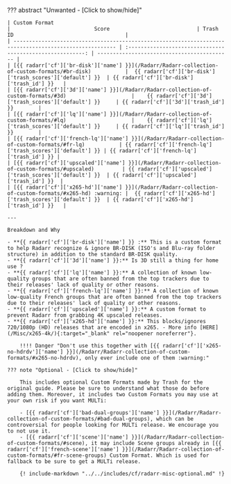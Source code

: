 ??? abstract "Unwanted - [Click to show/hide]"

    | Custom Format                                                                                           |                           Score                            | Trash ID                                    |
    | ------------------------------------------------------------------------------------------------------- | :--------------------------------------------------------: | ------------------------------------------- |
    | [{{ radarr['cf']['br-disk']['name'] }}](/Radarr/Radarr-collection-of-custom-formats/#br-disk)           |  {{ radarr['cf']['br-disk']['trash_scores']['default'] }}  | {{ radarr['cf']['br-disk']['trash_id'] }}   |
    | [{{ radarr['cf']['3d']['name'] }}](/Radarr/Radarr-collection-of-custom-formats/#3d)                     |    {{ radarr['cf']['3d']['trash_scores']['default'] }}     | {{ radarr['cf']['3d']['trash_id'] }}        |
    | [{{ radarr['cf']['lq']['name'] }}](/Radarr/Radarr-collection-of-custom-formats/#lq)                     |    {{ radarr['cf']['lq']['trash_scores']['default'] }}     | {{ radarr['cf']['lq']['trash_id'] }}        |
    | [{{ radarr['cf']['french-lq']['name'] }}](/Radarr/Radarr-collection-of-custom-formats/#fr-lq)           | {{ radarr['cf']['french-lq']['trash_scores']['default'] }} | {{ radarr['cf']['french-lq']['trash_id'] }} |
    | [{{ radarr['cf']['upscaled']['name'] }}](/Radarr/Radarr-collection-of-custom-formats/#upscaled)         | {{ radarr['cf']['upscaled']['trash_scores']['default'] }}  | {{ radarr['cf']['upscaled']['trash_id'] }}  |
    | [{{ radarr['cf']['x265-hd']['name'] }}](/Radarr/Radarr-collection-of-custom-formats/#x265-hd) :warning: |  {{ radarr['cf']['x265-hd']['trash_scores']['default'] }}  | {{ radarr['cf']['x265-hd']['trash_id'] }}   |

    ---

    Breakdown and Why

    - **{{ radarr['cf']['br-disk']['name'] }} :** This is a custom format to help Radarr recognize & ignore BR-DISK (ISO's and Blu-ray folder structure) in addition to the standard BR-DISK quality.
    - **{{ radarr['cf']['3d']['name'] }}:** Is 3D still a thing for home use ?
    - **{{ radarr['cf']['lq']['name'] }}:** A collection of known low-quality groups that are often banned from the top trackers due to their releases' lack of quality or other reasons.
    - **{{ radarr['cf']['french-lq']['name'] }}:** A collection of known low-quality French groups that are often banned from the top trackers due to their releases' lack of quality or other reasons.
    - **{{ radarr['cf']['upscaled']['name'] }}:** A custom format to prevent Radarr from grabbing 4K upscaled releases.
    - **{{ radarr['cf']['x265-hd']['name'] }}:** This blocks/ignores 720/1080p (HD) releases that are encoded in x265. - More info [HERE](/Misc/x265-4k/){:target="_blank" rel="noopener noreferrer"}.

        !!!! Danger "Don't use this together with [{{ radarr['cf']['x265-no-hdrdv']['name'] }}](/Radarr/Radarr-collection-of-custom-formats/#x265-no-hdrdv), only ever include one of them :warning:"

    ??? note "Optional - [Click to show/hide]"

        This includes optional Custom Formats made by Trash for the original guide. Please be sure to understand what those do before adding them. Moreover, it includes two Custom Formats you may use at your own risk if you want MULTi:

        - [{{ radarr['cf']['bad-dual-groups']['name'] }}](/Radarr/Radarr-collection-of-custom-formats/#bad-dual-groups), which can be controversial for people looking for MULTi release. We encourage you to not use it.
        - [{{ radarr['cf']['scene']['name'] }}](/Radarr/Radarr-collection-of-custom-formats/#scene), it may include Scene groups already in [{{ radarr['cf']['french-scene']['name'] }}](/Radarr/Radarr-collection-of-custom-formats/#fr-scene-groups) Custom Format. Which is used for fallback to be sure to get a MULTi release.

        {! include-markdown "../../includes/cf/radarr-misc-optional.md" !}
